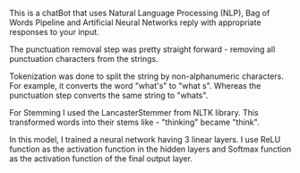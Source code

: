 This is a chatBot that uses Natural Language Processing (NLP), Bag of Words Pipeline and Artificial Neural Networks reply with appropriate responses to your input.

The punctuation removal step was pretty straight forward - removing all punctuation characters from the strings.

Tokenization was done to split the string by non-alphanumeric characters. For example, it converts the word "what's" to "what s". Whereas the punctuation step converts the same string to "whats".

For Stemming I used the LancasterStemmer from NLTK library. This transformed words into their stems like - "thinking" became "think".

In this model, I trained a neural network having 3 linear layers. I use ReLU function as the activation function in the hidden layers and Softmax function as the activation function of the final output layer.
